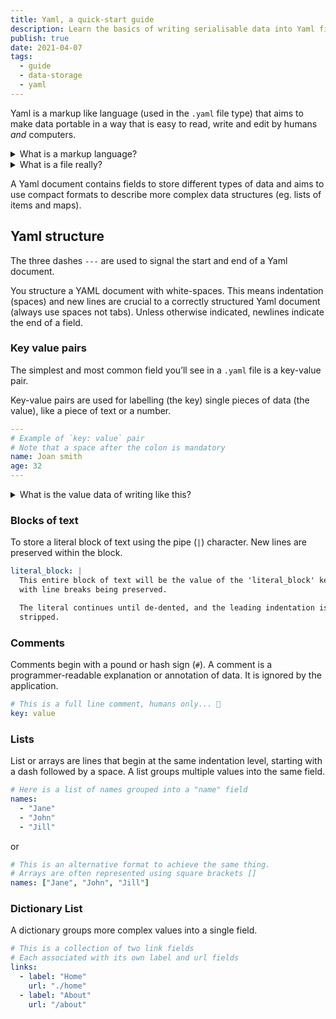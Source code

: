 ```yaml
---
title: Yaml, a quick-start guide
description: Learn the basics of writing serialisable data into Yaml files
publish: true
date: 2021-04-07
tags:
  - guide
  - data-storage
  - yaml
---
```


Yaml is a markup like language (used in the `.yaml` file type) that aims to make data portable in a way that is easy to read, write and edit by humans _and_ computers.

<details>
  <summary>What is a markup language?</summary>

A <strong>markup up language</strong> is a system of writing content so that it’s structure conveys meaning.

Yaml is a data serialization language and not technically a markup language though it functions a lot like one.

Other markup languages you might be familiar with are HTML, XML and JSON.

When you compare Yaml structure to other similar systems Yaml requires considerably less content or "decoration" to carry the same amount of information, but is less resilient regarding spacing and formatting as a result.

<div class="u-responsive-table-container">
<table>
  <thead>
    <tr>
      <th align="left">Yaml</th>
      <th align="left">XML</th>
      <th align="left">JSON</th>
    </tr>
  </thead>
  <tbody>
    <tr>
      <td style="vertical-align:top">

```yml
People:
  - name: Bob
    age: 30
    address: Wicklow, Ireland
```

      </td>
      <td style="vertical-align:top">

```xml
<People>
  <Person>
    <name>Bob</name>
    <age>30</age>
    <address>Wicklow, Ireland</address>
  </Person>
</People>
```

      </td>
      <td style="vertical-align:top">

```json
{
  "People": [
    {
      "name": "Bob",
      "age": 30,
      "address": "Wicklow, Ireland
    }
  ]
}
```

      </td>
    </tr>

  </tbody>
</table>
</div>
</details>

<details>
  <summary>What is a file really?</summary>

A <strong>file</strong> is and object on a computer that is used to store data or information.

There are many types of files, recognisable by their extension (ie. `.doc`, `.pdf`, `.jpg`).
Different file types are optimised for different tasks, like storing video, audio, text, configurations or computer instructions (code).

</details>

A Yaml document contains fields to store different types of data and aims to use compact formats to describe more complex data structures (eg. lists of items and maps).

## Yaml structure

The three dashes <code>---</code> are used to signal the start and end of a Yaml document.

You structure a YAML document with white-spaces. This means indentation (spaces) and new lines are crucial to a correctly structured Yaml document (always use spaces not tabs). Unless otherwise indicated, newlines indicate the end of a field.

### Key value pairs

The simplest and most common field you’ll see in a `.yaml` file is a key-value pair.

Key-value pairs are used for labelling (the key) single pieces of data (the value), like a piece of text or a number.

```yml
---
# Example of `key: value` pair
# Note that a space after the colon is mandatory
name: Joan smith
age: 32
---
```

<details>
  <summary markdown="span">What is the value data of writing like this?</summary>

A computer can read and use structured data written a lot easier than the unstructured data, for example see the following:

```txt
It's Joan Smiths 33rd birthday is tomorrow.
```

Again, the key aim of Yaml is to be portable, meaning that it can be easily imported, understood by multiple programs and in programming languages.

</details>

### Blocks of text

To store a literal block of text using the pipe (`|`) character. New lines are preserved within the block.

```yml
literal_block: |
  This entire block of text will be the value of the 'literal_block' key,
  with line breaks being preserved.

  The literal continues until de-dented, and the leading indentation is
  stripped.
```

### Comments

Comments begin with a pound or hash sign (`#`). A comment is a programmer-readable explanation or annotation of data. It is ignored by the application.

```yml
# This is a full line comment, humans only... 🤖
key: value
```

### Lists

List or arrays are lines that begin at the same indentation level, starting with a dash followed by a space. A list groups multiple values into the same field.

```yml
# Here is a list of names grouped into a "name" field
names:
  - "Jane"
  - "John"
  - "Jill"
```

or

```yml
# This is an alternative format to achieve the same thing.
# Arrays are often represented using square brackets []
names: ["Jane", "John", "Jill"]
```

### Dictionary List

A dictionary groups more complex values into a single field.

```yml
# This is a collection of two link fields
# Each associated with its own label and url fields
links:
  - label: "Home"
    url: "./home"
  - label: "About"
    url: "/about"
```
